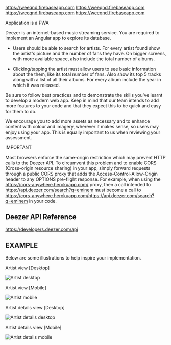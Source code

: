 https://weeqnd.firebaseapp.com
https://weeqnd.firebaseapp.com
https://weeqnd.firebaseapp.com
https://weeqnd.firebaseapp.com

Application is a PWA 

Deezer is an internet-based music streaming service.  You are required to implement an Angular app to explore its database.


- Users should be able to search for artists.  For every artist found show the artist's picture and the number of fans they have.  On bigger screens, with more available space, also include the total number of albums.

 

- Clicking/tapping the artist must allow users to see basic information about the them, like its total number of fans.  Also show its top 5 tracks along with a list of all their albums.  For every album include the year in which it was released.

 

Be sure to follow best practices and to demonstrate the skills you've learnt to develop a modern web app.  Keep in mind that our team intends to add more features to your code and that they expect this to be quick and easy for them to do.

 

We encourage you to add more assets as necessary and to enhance content with colour and imagery, wherever it makes sense, so users may enjoy using your app.  This is equally important to us when reviewing your assessment.
 

IMPORTANT

Most browsers enforce the same-origin restriction which may prevent HTTP calls to the Deezer API.  To circumvent this problem and to enable CORS (Cross-origin resource sharing) in your app, simply forward requests through a public CORS proxy that adds the Access-Control-Allow-Origin header to any OPTIONS pre-flight response.  For example, when using the https://cors-anywhere.herokuapp.com/ proxy, then a call intended to https://api.deezer.com/search?q=eminem must become a call to https://cors-anywhere.herokuapp.com/https://api.deezer.com/search?q=eminem in your code.

Deezer API Reference
--

https://developers.deezer.com/api

EXAMPLE
--

Below are some illustrations to help inspire your implementation.

Artist view [Desktop]

![](https://raw.githubusercontent.com/DVT/musicdb-app-angular/master/wireframes/artist-web-view.png "Artist desktop")

Artist view [Mobile]

![](https://raw.githubusercontent.com/DVT/musicdb-app-angular/master/wireframes/artist-mobile-view.png "Artist mobile")


Artist details view [Desktop]

![](https://raw.githubusercontent.com/DVT/musicdb-app-angular/master/wireframes/artist-details-web-view.png "Artist details desktop")

Artist details view [Mobile]

![](https://raw.githubusercontent.com/DVT/musicdb-app-angular/master/wireframes/artist-details-mobile.PNG "Artist details mobile")
